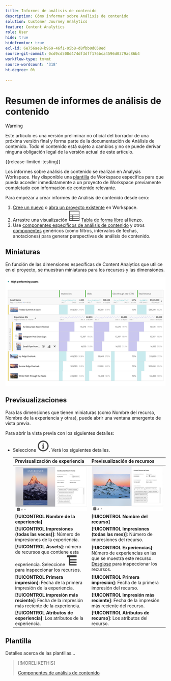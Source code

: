 ```yaml
---
title: Informes de análisis de contenido
description: Cómo informar sobre Análisis de contenido
solution: Customer Journey Analytics
feature: Content Analytics
role: User
hide: true
hidefromtoc: true
exl-id: 6e756ae8-b969-46f1-95b8-d8fbb0d058ed
source-git-commit: 0cd9cd508d474df3dff176bca4596d0379ac86b4
workflow-type: tm+mt
source-wordcount: '318'
ht-degree: 0%

---
```


# Resumen de informes de análisis de contenido

>[!WARNING]
>
>Este artículo es una versión preliminar no oficial del borrador de una próxima versión final y forma parte de la documentación de Análisis de contenido. Todo el contenido está sujeto a cambios y no se puede derivar ninguna obligación legal de la versión actual de este artículo.
>

{{release-limited-testing}}

Los informes sobre análisis de contenido se realizan en Analysis Workspace. Hay disponible una [plantilla](#template) de Workspace específica para que pueda acceder inmediatamente a un proyecto de Workspace previamente completado con información de contenido relevante.

Para empezar a crear informes de Análisis de contenido desde cero:

1. [Cree un nuevo](/help/analysis-workspace/build-workspace-project/create-projects.md) o [abra un proyecto existente](/help/analysis-workspace/build-workspace-project/open-projects.md) en Workspace.
1. Arrastre una visualización ![Tabla](/help/assets/icons/Table.svg) [Tabla de forma libre](/help/analysis-workspace/visualizations/freeform-table/freeform-table.md) al lienzo.
1. Use [componentes específicos de análisis de contenido](components.md) y otros [componentes](/help/components/overview.md) genéricos (como filtros, intervalos de fechas, anotaciones) para generar perspectivas de análisis de contenido.

## Miniaturas

En función de las dimensiones específicas de Content Analytics que utilice en el proyecto, se muestran miniaturas para los recursos y las dimensiones.

![Miniaturas de análisis de contenido](../assets/aca-thumbnails.png)

## Previsualizaciones

Para las dimensiones que tienen miniaturas (como Nombre del recurso, Nombre de la experiencia y otras), puede abrir una ventana emergente de vista previa.

Para abrir la vista previa con los siguientes detalles:

* Seleccione ![EsquemaDeInformación](/help/assets/icons/InfoOutline.svg). Verá los siguientes detalles.

  | Previsualización de experiencia | Previsualización de recursos |
  |---|---|
  | ![Vista previa de la experiencia de análisis de contenido](../assets/aca-experience-preview.png) | ![Vista previa del recurso de análisis de contenido](../assets/aca-asset-preview.png) |
  | **[!UICONTROL Nombre de la experiencia]** | **[!UICONTROL Nombre del recurso]** |
  | **[!UICONTROL Impresiones (todas las veces)]**: Número de impresiones de la experiencia. | **[!UICONTROL Impresiones (todas las mes)]**: Número de impresiones del recurso. |
  | **[!UICONTROL Assets]**: número de recursos que contiene esta experiencia. Seleccione ![Desglose](/help/assets/icons/Breakdown.svg) para inspeccionar los recursos. | **[!UICONTROL Experiencias]**: Número de experiencias en las que se muestra este recurso. [Desglose](/help/assets/icons/Breakdown.svg) para inspeccionar los recursos. |
  | **[!UICONTROL Primera impresión]**: Fecha de la primera impresión de la experiencia. | **[!UICONTROL Primera impresión]**: Fecha de la primera impresión del recurso. |
  | **[!UICONTROL impresión más reciente]**: Fecha de la impresión más reciente de la experiencia. | **[!UICONTROL Impresión más reciente]**: Fecha de la impresión más reciente del recurso. |
  | **[!UICONTROL Atributos de experiencia]**: Los atributos de la experiencia. | **[!UICONTROL Atributos de recurso]**: Los atributos del recurso. |


## Plantilla

Detalles acerca de las plantillas...


>[!MORELIKETHIS]
>
>[Componentes de análisis de contenido](components.md)
>
